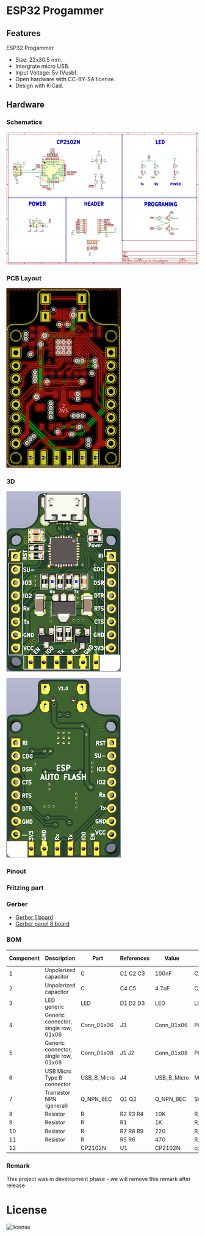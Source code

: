 # ESP32 Progammer

## Features

ESP32 Progammer
- Size: 22x30.5 mm.
- Intergrate micro USB.
- Input Voltage: 5v (Vusb).
- Open hardware with CC-BY-SA license.
- Design with KiCad.

## Hardware

### Schematics

[![auto flash ESP32 Schematic](assets/auto-flash-sch.png)](assets/auto-flash-sch.svg)


### PCB Layout

[![auto flash ESP32 PCB](assets/auto-flash-pcb.png)](assets/auto-flash-pcb.svg)

### 3D

![auto flash ESP32 3D](assets/auto-flash-3d-top.png)

![auto flash ESP32 3D](assets/auto-flash-3d-bot.png)

### Pinout 


### Fritzing part 


### Gerber

* [Gerber 1 board](./assets/auto-flash-esp32-22x36,5mm.zip)
* [Gerber panel 8 board](./assets/auto-flash-panel-8-board-94x71mm.zip)

### BOM 
| Component | Description | Part | References | Value | Footprint | Quantity Per PCB | link |
|-----------|-------------|------|------------|-------|-----------|------------------|-----------|
| 1 | Unpolarized capacitor | C	| C1 C2 C3 | 100nF | C_0603 | 3 | |	
| 2 | Unpolarized capacitor | C	| C4 C5	| 4.7uF	| C_0603 | 2 | |	
| 3 | LED generic | LED	| D1 D2 D3 | LED | LED_0603 | 3 | |	
| 4 | Generic connector, single row, 01x06 | Conn_01x06	| J3 | Conn_01x06 | Pin_Header_Straight_1x06_Pitch2.54mm | 1 | [link](https://item.taobao.com/item.htm?id=524060094118) |	
| 5 | Generic connector, single row, 01x08 | Conn_01x08	| J1 J2 | Conn_01x08 | Pin_Header_Straight_1x08_Pitch2.54mm | 2 | |	
| 6 | USB Micro Type B connector | USB_B_Micro	| J4 | USB_B_Micro | MicroUSB-B	| 1 | |	
| 7 | Transistor NPN (general) | Q_NPN_BEC | Q1 Q2 | Q_NPN_BEC | SOT-23_standar | 2 | |	
| 8 | Resistor | R | R2 R3 R4 | 10K | R_0603 | 3 | |	
| 9 | Resistor | R | R1	| 1K | R_0603 | 1 | |
| 10 | Resistor | R | R7 R8 R9 | 220 | R_0603 | 3 |  |	
| 11 | Resistor | R | R5 R6 | 470 | R_0603 | 2 | |
| 12 | | CP2102N | U1 | CP2102N | cp2102 | 1 | [link](https://item.taobao.com/item.htm?id=563461942639) |	


### Remark

This project was in development phase - we will remove this remark after release

# License

![license](http://mirrors.creativecommons.org/presskit/buttons/88x31/png/by-sa.png)
